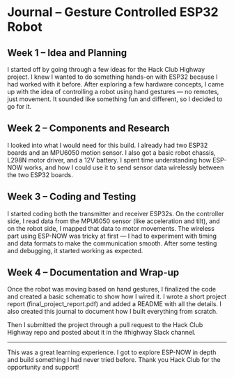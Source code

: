 # Journal – Gesture Controlled ESP32 Robot

## Week 1 – Idea and Planning

I started off by going through a few ideas for the Hack Club Highway project. I knew I wanted to do something hands-on with ESP32 because I had worked with it before. After exploring a few hardware concepts, I came up with the idea of controlling a robot using hand gestures — no remotes, just movement. It sounded like something fun and different, so I decided to go for it.

## Week 2 – Components and Research

I looked into what I would need for this build. I already had two ESP32 boards and an MPU6050 motion sensor. I also got a basic robot chassis, L298N motor driver, and a 12V battery. I spent time understanding how ESP-NOW works, and how I could use it to send sensor data wirelessly between the two ESP32 boards.

## Week 3 – Coding and Testing

I started coding both the transmitter and receiver ESP32s. On the controller side, I read data from the MPU6050 sensor (like acceleration and tilt), and on the robot side, I mapped that data to motor movements. The wireless part using ESP-NOW was tricky at first — I had to experiment with timing and data formats to make the communication smooth. After some testing and debugging, it started working as expected.

## Week 4 – Documentation and Wrap-up

Once the robot was moving based on hand gestures, I finalized the code and created a basic schematic to show how I wired it. I wrote a short project report (final_project_report.pdf) and added a README with all the details. I also created this journal to document how I built everything from scratch.

Then I submitted the project through a pull request to the Hack Club Highway repo and posted about it in the #highway Slack channel.

---

This was a great learning experience. I got to explore ESP-NOW in depth and build something I had never tried before. Thank you Hack Club for the opportunity and support!

